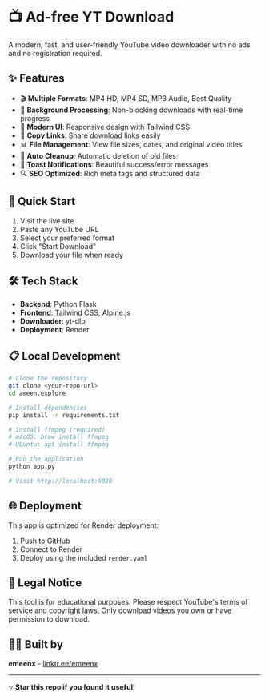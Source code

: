 # 📺 Ad-free YT Download

A modern, fast, and user-friendly YouTube video downloader with no ads and no registration required.

## ✨ Features

- 🎬 **Multiple Formats**: MP4 HD, MP4 SD, MP3 Audio, Best Quality
- 🚀 **Background Processing**: Non-blocking downloads with real-time progress
- 📱 **Modern UI**: Responsive design with Tailwind CSS
- 🔗 **Copy Links**: Share download links easily
- 📊 **File Management**: View file sizes, dates, and original video titles
- 🧹 **Auto Cleanup**: Automatic deletion of old files
- 🍞 **Toast Notifications**: Beautiful success/error messages
- 🔍 **SEO Optimized**: Rich meta tags and structured data

## 🚀 Quick Start

1. Visit the live site
2. Paste any YouTube URL
3. Select your preferred format
4. Click "Start Download"
5. Download your file when ready

## 🛠️ Tech Stack

- **Backend**: Python Flask
- **Frontend**: Tailwind CSS, Alpine.js
- **Downloader**: yt-dlp
- **Deployment**: Render

## 📋 Local Development

```bash
# Clone the repository
git clone <your-repo-url>
cd ameen.explore

# Install dependencies
pip install -r requirements.txt

# Install ffmpeg (required)
# macOS: brew install ffmpeg
# Ubuntu: apt install ffmpeg

# Run the application
python app.py

# Visit http://localhost:8080
```

## 🌐 Deployment

This app is optimized for Render deployment:

1. Push to GitHub
2. Connect to Render
3. Deploy using the included `render.yaml`

## 📄 Legal Notice

This tool is for educational purposes. Please respect YouTube's terms of service and copyright laws. Only download videos you own or have permission to download.

## 👨‍💻 Built by

**emeenx** - [linktr.ee/emeenx](https://linktr.ee/emeenx)

---

⭐ **Star this repo if you found it useful!**
